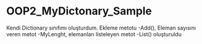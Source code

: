 # OOP2_MyDictonary_Sample
Kendi Dictionary sınıfımı oluşturdum.
Ekleme metotu -Add(),
Eleman sayısını veren metot -MyLenght,
elemanları listeleyen metot -List()
oluşturuldu

 
